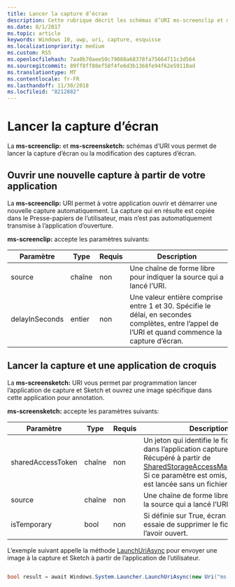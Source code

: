 ```yaml
---
title: Lancer la capture d’écran
description: Cette rubrique décrit les schémas d’URI ms-screenclip et ms-screensketch. Votre application peut utiliser ces schémas d’URI pour lancer l’application capture & croquis ou d’en ouvrir une nouvelle capture.
ms.date: 8/1/2017
ms.topic: article
keywords: Windows 10, uwp, uri, capture, esquisse
ms.localizationpriority: medium
ms.custom: RS5
ms.openlocfilehash: 7aa0b70aee50c79088a68378fa75664711c3d564
ms.sourcegitcommit: 89ff8ff88ef58f4fe6d3b1368fe94f62e59118ad
ms.translationtype: MT
ms.contentlocale: fr-FR
ms.lasthandoff: 11/30/2018
ms.locfileid: "8212882"
---
```

# <a name="launch-screen-snipping"></a>Lancer la capture d’écran

La **ms-screenclip:** et **ms-screensketch:** schémas d’URI vous permet de lancer la capture d’écran ou la modification des captures d’écran.

## <a name="open-a-new-snip-from-your-app"></a>Ouvrir une nouvelle capture à partir de votre application

La **ms-screenclip:** URI permet à votre application ouvrir et démarrer une nouvelle capture automatiquement. La capture qui en résulte est copiée dans le Presse-papiers de l’utilisateur, mais n’est pas automatiquement transmise à l’application d’ouverture.

**ms-screenclip:** accepte les paramètres suivants:

| Paramètre | Type | Requis | Description |
| --- | --- | --- | --- |
| source | chaîne | non | Une chaîne de forme libre pour indiquer la source qui a lancé l’URI. |
| delayInSeconds | entier | non | Une valeur entière comprise entre 1 et 30. Spécifie le délai, en secondes complètes, entre l’appel de l’URI et quand commence la capture d’écran. |

## <a name="launching-the-snip--sketch-app"></a>Lancer la capture et une application de croquis

La **ms-screensketch:** URI vous permet par programmation lancer l’application de capture et Sketch et ouvrez une image spécifique dans cette application pour annotation.

**ms-screensketch:** accepte les paramètres suivants:

| Paramètre | Type | Requis | Description |
| --- | --- | --- | --- |
| sharedAccessToken | chaîne | non | Un jeton qui identifie le fichier à ouvrir dans l’application capture & esquisse. Récupéré à partir de [SharedStorageAccessManager.AddFile](https://docs.microsoft.com/uwp/api/windows.applicationmodel.datatransfer.sharedstorageaccessmanager.addfile). Si ce paramètre est omis, l’application est lancée sans un fichier ouvert. |
| source | chaîne | non | Une chaîne de forme libre pour indiquer la source qui a lancé l’URI. |
| isTemporary | bool | non | Si définie sur True, écran Esquisse essaie de supprimer le fichier après l’avoir ouvert. |

L’exemple suivant appelle la méthode [LaunchUriAsync](https://docs.microsoft.com/uwp/api/Windows.System.Launcher#Windows_System_Launcher_LaunchUriAsync_Windows_Foundation_Uri_) pour envoyer une image à la capture et Sketch à partir de l’application de l’utilisateur.

```csharp

bool result = await Windows.System.Launcher.LaunchUriAsync(new Uri("ms-screensketch:edit?source=MyApp&isTemporary=false&sharedAccessToken=2C37ADDA-B054-40B5-8B38-11CED1E1A2D"));

```
